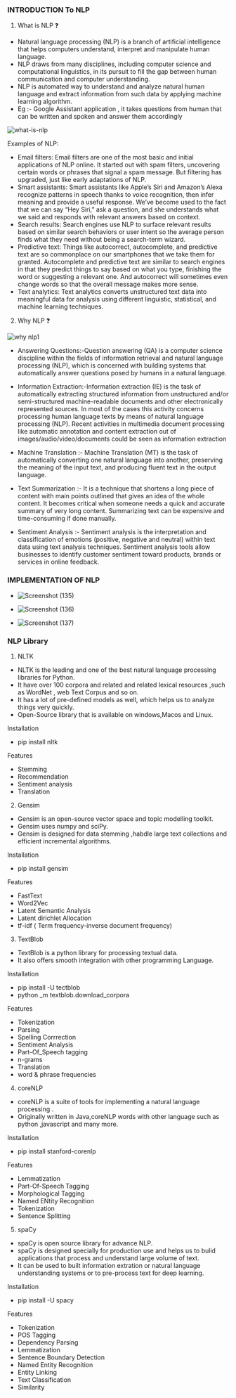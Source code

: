 ### INTRODUCTION To NLP

1. What is NLP :question:
  
  * Natural language processing (NLP) is a branch of artificial intelligence that helps computers understand, interpret and manipulate human language.
  * NLP draws from many disciplines, including computer science and computational linguistics, in its pursuit to fill the gap between human communication and computer understanding.
  * NLP is automated way to understand and analyze natural human language and extract information from such data by applying machine learning algorithm.
  * Eg :- Google Assistant application , it takes questions from human that can be written and spoken and answer them accordingly
                          
![what-is-nlp](https://user-images.githubusercontent.com/47269967/93630169-26bf2e80-fa07-11ea-92fc-c1afc9c53ec4.png)

Examples of NLP:

  * Email filters: Email filters are one of the most basic and initial applications of NLP online. It started out with spam filters, uncovering certain words or  phrases that signal a spam message. But filtering has upgraded, just like early adaptations of NLP.
  * Smart assistants: Smart assistants like Apple’s Siri and Amazon’s Alexa recognize patterns in speech thanks to voice recognition, then infer meaning and provide a useful response. We’ve become used to the fact that we can say “Hey Siri,” ask a question, and she understands what we said and responds with relevant answers based on context.
  * Search results: Search engines use NLP to surface relevant results based on similar search behaviors or user intent so the average person finds what they need without being a search-term wizard. 
  * Predictive text: Things like autocorrect, autocomplete, and predictive text are so commonplace on our smartphones that we take them for granted. Autocomplete and predictive text are similar to search engines in that they predict things to say based on what you type, finishing the word or suggesting a relevant one. And autocorrect will sometimes even change words so that the overall message makes more sense.
  * Text analytics: Text analytics converts unstructured text data into meaningful data for analysis using different linguistic, statistical, and machine learning techniques.  


2. Why NLP :question:
  
![why nlp1](https://user-images.githubusercontent.com/47269967/93641819-9559b780-fa1a-11ea-96f8-aaf8b497d25d.png)

  

  
  
  * Answering Questions:-Question answering (QA) is a computer science discipline within the fields of information retrieval and natural language processing (NLP), which is concerned with building systems that automatically answer questions posed by humans in a natural language.
  

  
  
  * Information Extraction:-Information extraction (IE) is the task of automatically extracting structured information from unstructured and/or semi-structured machine-readable documents and other electronically represented sources. In most of the cases this activity concerns processing human language texts by means of natural language processing (NLP). Recent activities in multimedia document processing like automatic annotation and content extraction out of images/audio/video/documents could be seen as information extraction 
    


 
  * Machine Translation :- Machine Translation (MT) is the task of automatically converting one natural language into another, preserving the meaning of the input text, and producing fluent text in the output language.
  


  
  
  * Text Summarization :- It is a technique that shortens a long piece of content with main points outlined that gives an idea of the whole content. It becomes critical when someone needs a quick and accurate summary of very long content. Summarizing text can be expensive and time-consuming if done manually.
    


  
  
  * Sentiment Analysis :- Sentiment analysis is the interpretation and classification of emotions (positive, negative and neutral) within text data using text analysis techniques. Sentiment analysis tools allow businesses to identify customer sentiment toward products, brands or services in online feedback.



### IMPLEMENTATION OF NLP 
* ![Screenshot (135)](https://user-images.githubusercontent.com/47269967/93658365-a0333d00-fa58-11ea-8a93-a7b0518cfb01.png)

* ![Screenshot (136)](https://user-images.githubusercontent.com/47269967/93658369-a45f5a80-fa58-11ea-8fc8-7dfd740017f2.png)

* ![Screenshot (137)](https://user-images.githubusercontent.com/47269967/93658359-8db90380-fa58-11ea-912e-3e72bc933768.png)


### NLP Library
 
1. NLTK
  * NLTK is the leading and one of the best natural language processing libraries for Python.
  * It have over 100 corpora and related and related lexical resources ,such as WordNet , web Text Corpus and so on.
  * It has a lot of pre-defined models as well, which helps us to analyze things very quickly.
  * Open-Source library that is available on windows,Macos and Linux.
  
Installation
  
  * pip install nltk

Features
  
  * Stemming
  * Recommendation
  * Sentiment analysis
  * Translation

2. Gensim
  * Gensim is an open-source vector space and topic modelling toolkit.
  * Gensim uses numpy and sciPy.
  * Gensim is designed for data stemming ,habdle large text collections and efficient incremental algorithms.
  
 Installation
  
  * pip install gensim
 
 Features
  
  * FastText
  * Word2Vec
  * Latent Semantic Analysis 
  * Latent dirichlet Allocation
  * tf-idf ( Term frequency-inverse document frequency)
  
  3. TextBlob
   * TextBlob is a python library for processing textual data.
   * It also offers smooth integration with other programming Language.
  
 Installation
 
   * pip install -U tectblob
   * python _m textblob.download_corpora
  
Features
   * Tokenization
   * Parsing
   * Spelling Corrrection
   * Sentiment Analysis
   * Part-Of_Speech tagging
   * n-grams
   * Translation
   * word & phrase frequencies
   
4. coreNLP
  * coreNLP is a suite of tools for implementing a natural language processing .
  * Originally written in Java,coreNLP words with other language such as python ,javascript and many more.
  
Installation
  * pip install stanford-corenlp
 
Features
  * Lemmatization
  * Part-Of-Speech Tagging
  * Morphological Tagging
  * Named ENtity Recognition
  * Tokenization
  * Sentence Splitting
  
5. spaCy 
  * spaCy is open source library for advance NLP.
  * spaCy is designed specially for production use and helps us to bulid applications that process and understand large volume of text.
  * It can be used to built information extration or natural language understanding systems or to pre-process text for deep learning.
 
Installation
  * pip install -U spacy

Features
  * Tokenization
  * POS Tagging 
  * Dependency Parsing
  * Lemmatization
  * Sentence Boundary Detection
  * Named Entity Recognition
  * Entity Linking
  * Text Classification
  * Similarity
  
 
  
    
    
